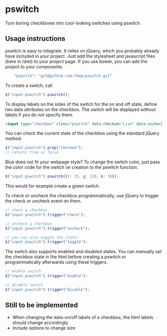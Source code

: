 # pswitch

Turn boring checkboxes into cool-looking switches using pswitch. 

## Usage instructions

pswitch is easy to integrate. It relies on jQuery, which you probably already have included in your project. Just add the stylesheet and javascript files (here in /dist) to your project page. If you use bower, you can add the project to your components.

```javascript
    "pswitch": "git@github.com:thmp/pswitch.git"
```

To create a switch, call

```javascript
$("input.pswitch").pswitch();
```

To display labels on the sides of the switch for the on and off state, define two data attributes on the checkbox. The switch will be displayed without labels if you do not specify them.

```html
<input type="checkbox" class="pswitch" data-checked="Live" data-unchecked="Test" />
```

You can check the current state of the checkbox using the standard jQuery method.

```javascript
$("input.pswitch").prop("checked");
// returns true or false
```

Blue does not fit your webpage style? To change the switch color, just pass the color code for the switch on creation to the pswitch function.

```javascript
$("input.pswitch").pswitch({r: 25, g: 120, b: 30});
```

This would for example create a green switch.

To check or uncheck the checkbox programmatically, use jQuery to trigger the check or uncheck event on them.

```javascript
// check a checkbox
$("input.pswitch").trigger("check");

// uncheck a checkbox
$("input.pswitch").trigger("uncheck");

// you can also toggle the state!
$("input.pswitch").trigger("toggle");
```

The switch also supports enabled and disabled states. You can manually set the checkbox state in the html before creating a pswitch or programmatically afterwards using these triggers.

```javascript
// enable switch
$("input.pswitch").trigger("enable");

// disable switch
$("input.pswitch").trigger("disable");
```

## Still to be implemented
- When changing the data-on/off labels of a checkbox, the html labels should change accordingly
- Include options to change size